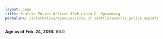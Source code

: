 ```yaml
---
layout: page
title: Seattle Police Officer 3946 Linda C. Spromberg
permalink: /information/agencies/city_of_seattle/seattle_police_department/copbook/3946/
---
```


**Age as of Feb. 24, 2016:** 66.0
